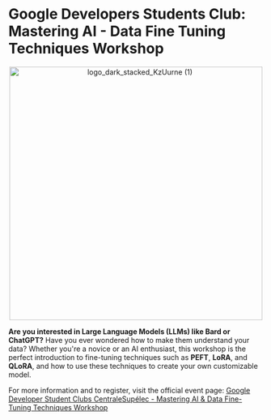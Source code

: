 # Google Developers Students Club: Mastering AI - Data Fine Tuning Techniques Workshop

<p align="center">
  <img width="500" alt="logo_dark_stacked_KzUurne (1)" src="https://github.com/SVJLucas/SVJLucas/assets/60625769/1501cb07-3add-4907-9778-10b90c223e69">
</p>

**Are you interested in Large Language Models (LLMs) like Bard or ChatGPT?** Have you ever wondered how to make them understand your data? Whether you're a novice or an AI enthusiast, this workshop is the perfect introduction to fine-tuning techniques such as **PEFT**, **LoRA**, and **QLoRA**, and how to use these techniques to create your own customizable model.

For more information and to register, visit the official event page: 
[Google Developer Student Clubs CentraleSupélec - Mastering AI & Data Fine-Tuning Techniques Workshop](https://gdsc.community.dev/events/details/developer-student-clubs-centralesupelec-presents-mastering-ai-data-fine-tuning-techniques-workshop/)

